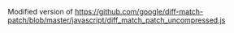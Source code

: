 Modified version of https://github.com/google/diff-match-patch/blob/master/javascript/diff_match_patch_uncompressed.js
